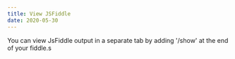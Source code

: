 ```yaml
---
title: View JSFiddle
date: 2020-05-30
---
```


You can view JsFiddle output in a separate tab by adding '/show' at the end of your fiddle.s